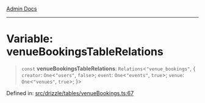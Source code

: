 [Admin Docs](/)

***

# Variable: venueBookingsTableRelations

> `const` **venueBookingsTableRelations**: `Relations`\<`"venue_bookings"`, \{ `creator`: `One`\<`"users"`, `false`\>; `event`: `One`\<`"events"`, `true`\>; `venue`: `One`\<`"venues"`, `true`\>; \}\>

Defined in: [src/drizzle/tables/venueBookings.ts:67](https://github.com/PratapRathi/talawa-api/blob/8be1a1231af103d298d6621405c956dc45d3a73a/src/drizzle/tables/venueBookings.ts#L67)
